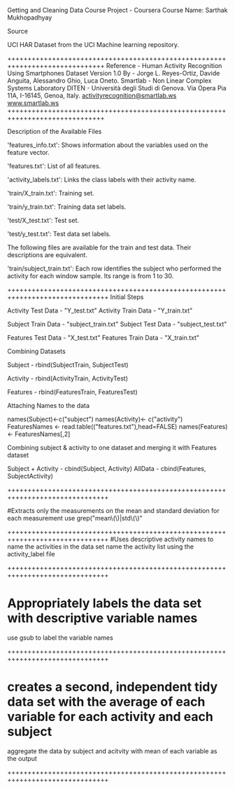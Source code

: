Getting and Cleaning Data Course Project - Coursera Course
Name: Sarthak Mukhopadhyay

Source 

UCI HAR Dataset from the UCI Machine learning repository.

++++++++++++++++++++++++++++++++++++++++++++++++++++++++++++++++++++++++++++++
Reference - Human Activity Recognition Using Smartphones Dataset Version 1.0
By - 
Jorge L. Reyes-Ortiz, Davide Anguita, Alessandro Ghio, Luca Oneto.
Smartlab - Non Linear Complex Systems Laboratory
DITEN - Università degli Studi di Genova.
Via Opera Pia 11A, I-16145, Genoa, Italy.
activityrecognition@smartlab.ws
www.smartlab.ws
++++++++++++++++++++++++++++++++++++++++++++++++++++++++++++++++++++++++++++++

Description of the Available Files

'features_info.txt': Shows information about the variables used on the feature vector.

'features.txt': List of all features.

'activity_labels.txt': Links the class labels with their activity name.

'train/X_train.txt': Training set.

'train/y_train.txt': Training data set  labels.

'test/X_test.txt': Test set.

'test/y_test.txt': Test data set labels.

The following files are available for the train and test data. Their descriptions are equivalent. 

'train/subject_train.txt': Each row identifies the subject who performed the activity for each window sample. Its range is from 1 to 30.

+++++++++++++++++++++++++++++++++++++++++++++++++++++++++++++++++++++++++++++++
Initial Steps

Activity Test Data - "Y_test.txt" 
Activity Train Data - "Y_train.txt"

Subject Train Data - "subject_train.txt"
Subject Test Data - "subject_test.txt"

Features Test Data - "X_test.txt"
Features Train Data - "X_train.txt"

Combining Datasets

Subject - rbind(SubjectTrain, SubjectTest)

Activity - rbind(ActivityTrain, ActivityTest)

Features - rbind(FeaturesTrain, FeaturesTest)

Attaching Names to the data

names(Subject)<-c("subject")
names(Activity)<- c("activity")
FeaturesNames <- read.table(("features.txt"),head=FALSE)
names(Features)<- FeaturesNames[,2]

Combining subject & activity to one dataset and merging it with Features dataset

Subject + Activity - cbind(Subject, Activity)
AllData - cbind(Features, SubjectActivity)

+++++++++++++++++++++++++++++++++++++++++++++++++++++++++++++++++++++++++++++++

#Extracts only the measurements on the mean and standard deviation for each measurement
use grep("mean\\(\\)|std\\(\\)"

+++++++++++++++++++++++++++++++++++++++++++++++++++++++++++++++++++++++++++++++
#Uses descriptive activity names to name the activities in the data set
name the activity list using the activity_label file

+++++++++++++++++++++++++++++++++++++++++++++++++++++++++++++++++++++++++++++++
# Appropriately labels the data set with descriptive variable names
use gsub to label the variable names

+++++++++++++++++++++++++++++++++++++++++++++++++++++++++++++++++++++++++++++++
# creates a second, independent tidy data set with the average of each variable for each activity and each subject
aggregate the data by subject and acitvity with mean of each variable as the output

+++++++++++++++++++++++++++++++++++++++++++++++++++++++++++++++++++++++++++++++
